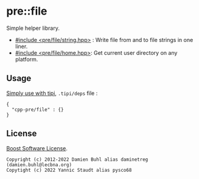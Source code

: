# pre::file
Simple helper library.

* [#include <pre/file/string.hpp>](pre/file/string.hpp) : Write file from and to file strings in one liner.
* [#include <pre/file/home.hpp>](pre/file/home.hpp): Get current user directory on any platform.

## Usage
[Simply use with tipi](https://tipi.build/), `.tipi/deps` file : 
```
{
  "cpp-pre/file" : {}
}
```

## License
[Boost Software License](./LICENSE).

```
Copyright (c) 2012-2022 Damien Buhl alias daminetreg (damien.buhl@lecbna.org)
Copytight (c) 2022 Yannic Staudt alias pysco68
```
